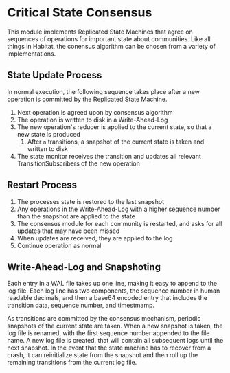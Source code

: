 # Critical State Consensus
This module implements Replicated State Machines that agree on sequences of operations for important state about communities. Like all things in Habitat, the conensus algorithm can be chosen from a variety of implementations.

## State Update Process
In normal execution, the following sequence takes place after a new operation is committed by the Replicated State Machine.

1. Next operation is agreed upon by consensus algorithm
2. The operation is written to disk in a Write-Ahead-Log
3. The new operation's reducer is applied to the current state, so that a new state is produced
    1. After `n` transitions, a snapshot of the current state is taken and written to disk
4. The state monitor receives the transition and updates all relevant TransitionSubscribers of the new operation

## Restart Process

1. The processes state is restored to the last snapshot
2. Any operations in the Write-Ahead-Log with a higher sequence number than the snapshot are applied to the state
3. The consensus module for each community is restarted, and asks for all updates that may have been missed
4. When updates are received, they are applied to the log
5. Continue operation as normal

## Write-Ahead-Log and Snapshoting

Each entry in a WAL file takes up one line, making it easy to append to the log file. Each log line has two components, the sequence number in human readable decimals, and then a base64 encoded entry that includes the transition data, sequence number, and timestmamp.

As transitions are committed by the consensus mechanism, periodic snapshots of the current state are taken. When a new snapshot is taken, the log file is renamed, with the first sequence number appended to the file name. A new log file is created, that will contain all subsequent logs until the next snapshot. In the event that the state machine has to recover from a crash, it can reinitialize state from the snapshot and then roll up the remaining transitions from the current log file.

